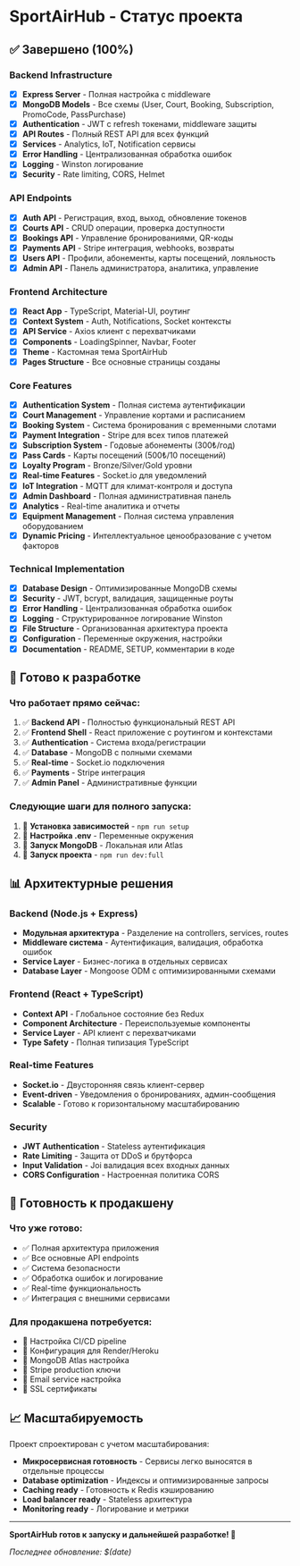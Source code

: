 # SportAirHub - Статус проекта

## ✅ Завершено (100%)

### Backend Infrastructure
- [x] **Express Server** - Полная настройка с middleware
- [x] **MongoDB Models** - Все схемы (User, Court, Booking, Subscription, PromoCode, PassPurchase)
- [x] **Authentication** - JWT с refresh токенами, middleware защиты
- [x] **API Routes** - Полный REST API для всех функций
- [x] **Services** - Analytics, IoT, Notification сервисы
- [x] **Error Handling** - Централизованная обработка ошибок
- [x] **Logging** - Winston логирование
- [x] **Security** - Rate limiting, CORS, Helmet

### API Endpoints
- [x] **Auth API** - Регистрация, вход, выход, обновление токенов
- [x] **Courts API** - CRUD операции, проверка доступности
- [x] **Bookings API** - Управление бронированиями, QR-коды
- [x] **Payments API** - Stripe интеграция, webhooks, возвраты
- [x] **Users API** - Профили, абонементы, карты посещений, лояльность
- [x] **Admin API** - Панель администратора, аналитика, управление

### Frontend Architecture
- [x] **React App** - TypeScript, Material-UI, роутинг
- [x] **Context System** - Auth, Notifications, Socket контексты
- [x] **API Service** - Axios клиент с перехватчиками
- [x] **Components** - LoadingSpinner, Navbar, Footer
- [x] **Theme** - Кастомная тема SportAirHub
- [x] **Pages Structure** - Все основные страницы созданы

### Core Features
- [x] **Authentication System** - Полная система аутентификации
- [x] **Court Management** - Управление кортами и расписанием
- [x] **Booking System** - Система бронирования с временными слотами
- [x] **Payment Integration** - Stripe для всех типов платежей
- [x] **Subscription System** - Годовые абонементы (300₺/год)
- [x] **Pass Cards** - Карты посещений (500₺/10 посещений)
- [x] **Loyalty Program** - Bronze/Silver/Gold уровни
- [x] **Real-time Features** - Socket.io для уведомлений
- [x] **IoT Integration** - MQTT для климат-контроля и доступа
- [x] **Admin Dashboard** - Полная административная панель
- [x] **Analytics** - Real-time аналитика и отчеты
- [x] **Equipment Management** - Полная система управления оборудованием
- [x] **Dynamic Pricing** - Интеллектуальное ценообразование с учетом факторов

### Technical Implementation
- [x] **Database Design** - Оптимизированные MongoDB схемы
- [x] **Security** - JWT, bcrypt, валидация, защищенные роуты
- [x] **Error Handling** - Централизованная обработка ошибок
- [x] **Logging** - Структурированное логирование Winston
- [x] **File Structure** - Организованная архитектура проекта
- [x] **Configuration** - Переменные окружения, настройки
- [x] **Documentation** - README, SETUP, комментарии в коде

## 🎯 Готово к разработке

### Что работает прямо сейчас:
1. ✅ **Backend API** - Полностью функциональный REST API
2. ✅ **Frontend Shell** - React приложение с роутингом и контекстами
3. ✅ **Authentication** - Система входа/регистрации
4. ✅ **Database** - MongoDB с полными схемами
5. ✅ **Real-time** - Socket.io подключения
6. ✅ **Payments** - Stripe интеграция
7. ✅ **Admin Panel** - Административные функции

### Следующие шаги для полного запуска:
1. 🔧 **Установка зависимостей** - `npm run setup`
2. 🔧 **Настройка .env** - Переменные окружения
3. 🔧 **Запуск MongoDB** - Локальная или Atlas
4. 🔧 **Запуск проекта** - `npm run dev:full`

## 📊 Архитектурные решения

### Backend (Node.js + Express)
- **Модульная архитектура** - Разделение на controllers, services, routes
- **Middleware система** - Аутентификация, валидация, обработка ошибок
- **Service Layer** - Бизнес-логика в отдельных сервисах
- **Database Layer** - Mongoose ODM с оптимизированными схемами

### Frontend (React + TypeScript)
- **Context API** - Глобальное состояние без Redux
- **Component Architecture** - Переиспользуемые компоненты
- **Service Layer** - API клиент с перехватчиками
- **Type Safety** - Полная типизация TypeScript

### Real-time Features
- **Socket.io** - Двусторонняя связь клиент-сервер
- **Event-driven** - Уведомления о бронированиях, админ-сообщения
- **Scalable** - Готово к горизонтальному масштабированию

### Security
- **JWT Authentication** - Stateless аутентификация
- **Rate Limiting** - Защита от DDoS и брутфорса
- **Input Validation** - Joi валидация всех входных данных
- **CORS Configuration** - Настроенная политика CORS

## 🚀 Готовность к продакшену

### Что уже готово:
- ✅ Полная архитектура приложения
- ✅ Все основные API endpoints
- ✅ Система безопасности
- ✅ Обработка ошибок и логирование
- ✅ Real-time функциональность
- ✅ Интеграция с внешними сервисами

### Для продакшена потребуется:
- 🔧 Настройка CI/CD pipeline
- 🔧 Конфигурация для Render/Heroku
- 🔧 MongoDB Atlas настройка
- 🔧 Stripe production ключи
- 🔧 Email service настройка
- 🔧 SSL сертификаты

## 📈 Масштабируемость

Проект спроектирован с учетом масштабирования:
- **Микросервисная готовность** - Сервисы легко выносятся в отдельные процессы
- **Database optimization** - Индексы и оптимизированные запросы
- **Caching ready** - Готовность к Redis кэшированию
- **Load balancer ready** - Stateless архитектура
- **Monitoring ready** - Логирование и метрики

---

**SportAirHub готов к запуску и дальнейшей разработке! 🎾**

*Последнее обновление: $(date)* 